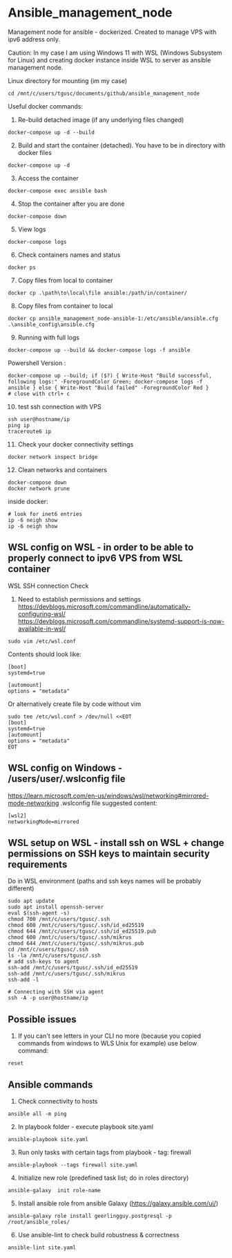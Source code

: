 # Ansible_management_node
Management node for ansible - dockerized. Created to manage VPS with ipv6 address only.

Caution: In my case I am using Windows 11 with WSL (Windows Subsystem for Linux) and creating docker instance inside WSL to server as ansible management node.

Linux directory for mounting (im my case)
```
cd /mnt/c/users/tgusc/documents/github/ansible_management_node
```
Useful docker commands:
1. Re-build detached image (if any underlying files changed)
```
docker-compose up -d --build
```

2. Build and start the container (detached). You have to be in directory with docker files
```
docker-compose up -d
```

3. Access the container
```
docker-compose exec ansible bash
```

4. Stop the container after you are done
```
docker-compose down
```

5. View logs
```
docker-compose logs
```

6. Check containers names and status
```
docker ps
```

7. Copy files from local to container
```
docker cp .\path\to\local\file ansible:/path/in/container/
```

8. Copy files from container to local
```
docker cp ansible_management_node-ansible-1:/etc/ansible/ansible.cfg .\ansible_config\ansible.cfg
```

9. Running with full logs
```
docker-compose up --build && docker-compose logs -f ansible
```

Powershell Version : 
```
docker-compose up --build; if ($?) { Write-Host "Build successful, following logs:" -ForegroundColor Green; docker-compose logs -f ansible } else { Write-Host "Build failed" -ForegroundColor Red }
# close with ctrl+ c
```

10. test ssh connection with VPS
```
ssh user@hostname/ip
ping ip
traceroute6 ip
```

11. Check your docker connectivity settings
```
docker network inspect bridge
```

12. Clean networks and containers
```
docker-compose down
docker network prune
```
inside docker:
```
# look for inet6 entries 
ip -6 neigh show
ip -6 neigh show
```

## WSL config on WSL - in order to be able to properly connect to ipv6 VPS from WSL container

WSL SSH connection Check
1. Need to establish permissions and settings
https://devblogs.microsoft.com/commandline/automatically-configuring-wsl/  
https://devblogs.microsoft.com/commandline/systemd-support-is-now-available-in-wsl/
```
sudo vim /etc/wsl.conf
```

Contents should look like:
```
[boot]
systemd=true

[automount]
options = "metadata"
```

Or alternatively create file by code without vim
```
sudo tee /etc/wsl.conf > /dev/null <<EOT
[boot]
systemd=true
[automount]
options = "metadata"
EOT
```

## WSL config on Windows - /users/user/.wslconfig file

https://learn.microsoft.com/en-us/windows/wsl/networking#mirrored-mode-networking
.wslconfig file suggested content:
```
[wsl2]
networkingMode=mirrored
```

## WSL setup on WSL - install ssh on WSL + change permissions on SSH keys to maintain security requirements
Do in WSL environment (paths and ssh keys names will be probably different)
```
sudo apt update
sudo apt install openssh-server
eval $(ssh-agent -s)
chmod 700 /mnt/c/users/tgusc/.ssh
chmod 600 /mnt/c/users/tgusc/.ssh/id_ed25519
chmod 644 /mnt/c/users/tgusc/.ssh/id_ed25519.pub
chmod 600 /mnt/c/users/tgusc/.ssh/mikrus
chmod 644 /mnt/c/users/tgusc/.ssh/mikrus.pub
cd /mnt/c/users/tgusc/.ssh
ls -la /mnt/c/users/tgusc/.ssh
# add ssh-keys to agent
ssh-add /mnt/c/users/tgusc/.ssh/id_ed25519
ssh-add /mnt/c/users/tgusc/.ssh/mikrus
ssh-add -l

# Connecting with SSH via agent
ssh -A -p user@hostname/ip
```

## Possible issues
1) If you can't see letters in your CLI no more (because you copied commands from windows to WLS Unix for example) use below command:
```
reset
```


## Ansible commands

1. Check connectivity to hosts
```
ansible all -m ping
```

2. In playbook folder - execute playbook site.yaml
```
ansible-playbook site.yaml
```

3. Run only tasks with certain tags from playbook - tag: firewall
```
ansible-playbook --tags firewall site.yaml
```
4. Initialize new role (predefined task list; do in roles directory) 
```
ansible-galaxy  init role-name
```
5. Install ansible role from ansible Galaxy (https://galaxy.ansible.com/ui/)
```
ansible-galaxy role install geerlingguy.postgresql -p /root/ansible_roles/
```
6. Use ansible-lint to check build robustness & correctness
```
ansible-lint site.yaml
```